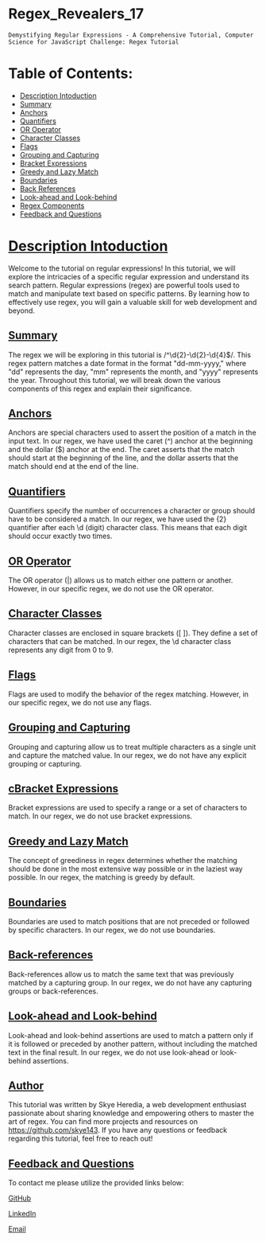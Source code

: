 # Regex_Revealers_17

`Demystifying Regular Expressions - A Comprehensive Tutorial, Computer Science for JavaScript Challenge: Regex Tutorial`

# Table of Contents:
* [Description Intoduction](Description-Intoduction)
* [Summary](Summary)
* [Anchors](Anchors)
* [Quantifiers](Quantifiers)
* [OR Operator](OR-Operator)
* [Character Classes](Character-Classes)
* [Flags](Flags)
* [Grouping and Capturing](Grouping-and-Capturing)
* [Bracket Expressions](Bracket-Expressions)
* [Greedy and Lazy Match](Greedy-and-Lazy-Match)
* [Boundaries](Boundaries)
* [Back References](Back-References)
* [Look-ahead and Look-behind](Look-ahead-and-Look-behind)
* [Regex Components](Regex-Components)
* [Feedback and Questions](Feedback-and-Questions)


# [Description Intoduction](#table-of-contents)
Welcome to the tutorial on regular expressions! In this tutorial, we will explore the intricacies of a specific regular expression and understand its search pattern. Regular expressions (regex) are powerful tools used to match and manipulate text based on specific patterns. By learning how to effectively use regex, you will gain a valuable skill for web development and beyond.

## [Summary](#table-of-contents)
The regex we will be exploring in this tutorial is /^\d{2}-\d{2}-\d{4}$/. This regex pattern matches a date format in the format "dd-mm-yyyy," where "dd" represents the day, "mm" represents the month, and "yyyy" represents the year. Throughout this tutorial, we will break down the various components of this regex and explain their significance.

## [Anchors](#table-of-contents)
Anchors are special characters used to assert the position of a match in the input text. In our regex, we have used the caret (^) anchor at the beginning and the dollar ($) anchor at the end. The caret asserts that the match should start at the beginning of the line, and the dollar asserts that the match should end at the end of the line.

## [Quantifiers](#table-of-contents)
Quantifiers specify the number of occurrences a character or group should have to be considered a match. In our regex, we have used the {2} quantifier after each \d (digit) character class. This means that each digit should occur exactly two times.

## [OR Operator](#table-of-contents)
The OR operator (|) allows us to match either one pattern or another. However, in our specific regex, we do not use the OR operator.

## [Character Classes](#table-of-contents)
Character classes are enclosed in square brackets ([ ]). They define a set of characters that can be matched. In our regex, the \d character class represents any digit from 0 to 9.

## [Flags](#table-of-contents)
Flags are used to modify the behavior of the regex matching. However, in our specific regex, we do not use any flags.

## [Grouping and Capturing](#table-of-contents)
Grouping and capturing allow us to treat multiple characters as a single unit and capture the matched value. In our regex, we do not have any explicit grouping or capturing.

## [cBracket Expressions](#table-of-contents)
Bracket expressions are used to specify a range or a set of characters to match. In our regex, we do not use bracket expressions.

## [Greedy and Lazy Match](#table-of-contents)
The concept of greediness in regex determines whether the matching should be done in the most extensive way possible or in the laziest way possible. In our regex, the matching is greedy by default.

## [Boundaries](#table-of-contents)
Boundaries are used to match positions that are not preceded or followed by specific characters. In our regex, we do not use boundaries.

## [Back-references](#table-of-contents)
Back-references allow us to match the same text that was previously matched by a capturing group. In our regex, we do not have any capturing groups or back-references.

## [Look-ahead and Look-behind](#table-of-contents)
Look-ahead and look-behind assertions are used to match a pattern only if it is followed or preceded by another pattern, without including the matched text in the final result. In our regex, we do not use look-ahead or look-behind assertions.

## [Author](#table-of-contents)
This tutorial was written by Skye Heredia, a web development enthusiast passionate about sharing knowledge and empowering others to master the art of regex. You can find more projects and resources on https://github.com/skye143. If you have any questions or feedback regarding this tutorial, feel free to reach out!


## [Feedback and Questions](#table-of-contents)

To contact me please utilize the provided links below:

[GitHub](https://github.com/skye143)

[LinkedIn](https://www.linkedin.com/in/skye-h-988a7a221)

[Email](mailto:skyeheredia@gmail.com)